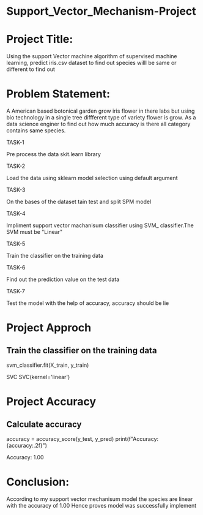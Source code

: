 # Support_Vector_Mechanism-Project

# Project Title:
Using the support Vector machine algorithm of supervised machine learning, predict iris.csv dataset to find out species willl be same or different to find out

# Problem Statement:
A American based botonical garden grow iris flower in there labs but using bio technology in a single tree diffferent type of variety flower is grow.
As a data science enginer to find out how much accuracy is there all category contains same species.

TASK-1

Pre process the data skit.learn library

TASK-2

Load the data using sklearn model selection using default argument

TASK-3

On the bases of the dataset tain test and split SPM model

TASK-4

Impliment support vector machanisum classifier using SVM_ classifier.The SVM must be "Linear"

TASK-5

Train the classifier on the training data

TASK-6

Find out the prediction value on the test data

TASK-7

Test the model with the help of accuracy, accuracy should be lie



# Project Approch
## Train the classifier on the training data
svm_classifier.fit(X_train, y_train)

SVC
SVC(kernel='linear')

# Project Accuracy
## Calculate accuracy
accuracy = accuracy_score(y_test, y_pred)
print(f"Accuracy: {accuracy:.2f}")

Accuracy: 1.00

# Conclusion:

According to my support vector mechanisum model the species are linear with the accuracy of 1.00
Hence proves model was successfully implement
